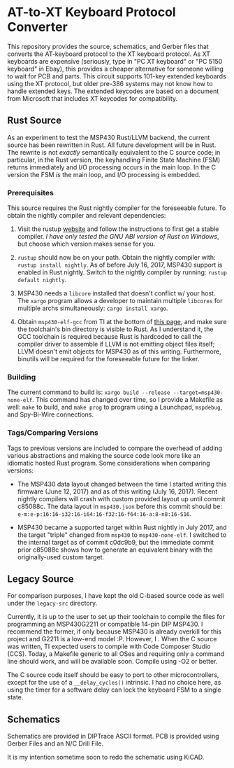 # AT-to-XT Keyboard Protocol Converter
This repository provides the source, schematics, and Gerber files that converts
the AT-keyboard protocol to the XT keyboard protocol. As XT keyboards are
expensive (seriously, type in "PC XT keyboard" or "PC 5150 keyboard" in Ebay),
this provides a cheaper alternative for someone willing to wait for PCB and
parts. This circuit supports 101-key extended keyboards using the XT protocol,
but older pre-386 systems may not know how to handle extended keys. The
extended keycodes are based on a document from Microsoft that includes XT
keycodes for compatibility.

## Rust Source
As an experiment to test the MSP430 Rust/LLVM backend, the current source has
been rewritten in Rust. All future development will be in Rust. The rewrite
is not _exactly_ semantically equivalent to the C source code; in particular,
in the Rust version, the keyhandling Finite State Machine (FSM) returns
immediately and I/O processing occurs in the main loop. In the C version the
FSM _is_ the main loop, and I/O processing is embedded.

### Prerequisites
This source requires the Rust nightly compiler for the foreseeable future.
To obtain the nightly compiler and relevant dependencies:

1. Visit the rustup [website](www.rustup.rs) and follow the instructions to
first get a stable compiler. _I have only tested the GNU ABI version of Rust
on Windows_, but choose which version makes sense for you.

2. `rustup` should now be on your path. Obtain the nightly compiler with:
`rustup install nightly`. As of before July 16, 2017, MSP430 support is
enabled in Rust nightly. Switch to the nightly compiler by running:
`rustup default nightly`.

3. MSP430 needs a `libcore` installed that doesn't conflict w/ your host. The
`xargo` program allows a developer to maintain multiple `libcores` for
multiple archs simultaneously: `cargo install xargo`.

4. Obtain `msp430-elf-gcc` from TI at the bottom of
[this page](http://www.ti.com/tool/msp430-gcc-opensource), and make sure the
toolchain's bin directory is visible to Rust. As I understand it, the GCC
toolchain is required because Rust is hardcoded to call the compiler driver
to assemble if LLVM is not emitting object files itself; LLVM doesn't emit
objects for MSP430 as of this writing. Furthermore, binutils will
be required for the foreseeable future for the linker.

### Building
The current command to build is:
`xargo build --release --target=msp430-none-elf`. This command has changed
over time, so I provide a Makefile as well: `make` to build, and `make prog`
to program using a Launchpad, `mspdebug`, and Spy-Bi-Wire connections.

### Tags/Comparing Versions
Tags to previous versions are included to compare the overhead of adding
various abstractions and making the source code look more like an idiomatic
hosted Rust program. Some considerations when comparing versions:

* The MSP430 data layout changed between the time I started writing this
firmware (June 12, 2017) and as of this writing (July 16, 2017). Recent
nightly compilers will crash with custom provided layout up until commit
c85088c. The data layout in `msp430.json` before this commit should be:
`e-m:e-p:16:16-i32:16-i64:16-f32:16-f64:16-a:8-n8:16-S16`.

* MSP430 became a supported target within Rust nightly in July 2017, and the
target "triple" changed from `msp430` to `msp430-none-elf`. I switched to the
internal target as of commit c0dc9b9, but the immediate commit prior c85088c
shows how to generate an equivalent binary with the originally-used custom
target.

## Legacy Source
For comparison purposes, I have kept the old C-based source code as well under
the `legacy-src` directory.

Currently, it is up to the user to set up their toolchain to compile the files
for programming an MSP430G2211 or compatible 14-pin DIP MSP430. I recommend the
former, if only because MSP430 is already overkill for this project and G2211
is a low-end model :P. However, I . When the C source was written, TI expected
users to compile with Code Composer Studio (CCS). Today, a Makefile generic to
all OSes and requiring only a command line should work, and will be available
soon. Compile using -O2 or better.

The C source code itself should be easy to port to other microcontrollers,
except for the use of a `__delay_cycles()` intrinsic. I had no choice here, as
using the timer for a software delay can lock the keyboard FSM to a single
state.

## Schematics
Schematics are provided in DIPTrace ASCII format. PCB is provided using Gerber
Files and an N/C Drill File.

It is my intention sometime soon to redo the schematic using KiCAD.
